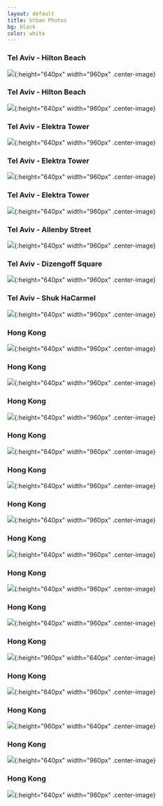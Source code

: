 ```yaml
---
layout: default
title: Urban Photos
bg: black
color: white
---
```


<meta property="og:image" content="https://lh3.googleusercontent.com/c6658hFl9yvvi9pt7N9Fm1dnw9oCirCwR0qeobBAbRHFdIOHG4PmGPl1avz1BLf7Ku0ZtTmPxvTEq0SAO-RKG3_aeHbcT2QSs21gPlF_LzQVMYXKxDpzN_VFkAk8-8Py_gJ0BrU_uXs=w2400" />

### Tel Aviv - Hilton Beach
![](https://lh3.googleusercontent.com/7IGU1myhpqXCbClgUCHowjivPOfHWJGNO8HdZr2LDVfk63D8pNZNkxSlqzBnptCgYqCh9GvmMFYizz184wwb8EnD33xPLi31Aj7APoFhlThOyZs0qszz0IYJdm-TBdd2fRFEkzZM2q0=w2400){:height="640px" width="960px" .center-image}

### Tel Aviv - Hilton Beach
![](https://lh3.googleusercontent.com/ZEGdZTXy3aOLYh45VjTiXPPnOEM9wKJ3tiSKOJ45J7iKENlQp1O3UTw-AExBOAlKcDY__vY3C5fnMDINR1Xjh4GRe7mJrLtEULhjCXLlIBZ-y6hY_uFbg76KIytO31arMQwkCAMNb_k=w2400){:height="640px" width="960px" .center-image}

### Tel Aviv - Elektra Tower
![](https://lh3.googleusercontent.com/SHbMqfXiYj73PruaLVMnNYG8Ojj2bukx5UzXZwwuV7m7rVEHosNDeM20azXWipRmv-l7_9dLg9ACEwMruJ5jPm1H5T_wPkF8Q8AV-gx41faQBzLQEzaY0Y3y-YuX6YYNlJgGL6u6Ghc=w2400){:height="640px" width="960px" .center-image}

### Tel Aviv - Elektra Tower
![](https://lh3.googleusercontent.com/p3MaXgEppk2YWGVhmy0LJO20qT2gtPUqIo74mKXkPo2KG7DLWUBfNXPrbxt5briYwl-RPql8y59AjAhkZYtgCdfGQ9KMHR-xB6F2Wqnfl-s86Tk2qMPuh6IyBBoWjOWrc7r8n3WKEaY=w2400){:height="640px" width="960px" .center-image}

### Tel Aviv - Elektra Tower
![](https://lh3.googleusercontent.com/p-X_qD6D6Pdi-tLlLlYrOUCo8tg3d6aKdGp-ZWnQSQVECpS0dpi47ljqD7EtMqB6PqLlJjQ1nR7EAzkUcPaLiWlD_qdSopWUhIFK1QVg5u3gGvcuOKlzbXJGpY_fXhq5BaJU-gV9muI=w2400){:height="640px" width="960px" .center-image}

### Tel Aviv - Allenby Street
![](https://lh3.googleusercontent.com/UPJTDX1n-fBq_LK2WEztiSBEOS7g7oEfhuSUQ5q1WVgf39yZMFE3KmkylsDsLQaukRUUBpRZPMNhjQtIshudS4hntRL201amR41PQ5U4nBPk0PDkFpFuXQ9LnczKr6tffflR5DMwzG4=w2400){:height="640px" width="960px" .center-image}

### Tel Aviv - Dizengoff Square
![](https://lh3.googleusercontent.com/1c6hn0c3v7SW42d_P3TbVPzKuCyrb7nTRd3jBBh0zBdy4w8wpGo-EoEfwRqBUJ0p2OWAsXC3T2jb2CGv0FMROfcBSTnCkdFydxyNNWThYSq54dGEN1mIgcndAzr254y35rvwLBB6AQU=w2400){:height="640px" width="960px" .center-image}

### Tel Aviv - Shuk HaCarmel
![](https://lh3.googleusercontent.com/0XtQhQvdDDMbzertm6kBqXVmjIBGkzUggAEm0NK_bhvbd7MGiJhPBjuFRsevH7slxmF3AUfVEehbKX4Gh1ziYchaX6i-I5Ytpz1JpUDQmIQChlQnvZvJa9F4oNNMON-nwUT8jhagnOA=w2400){:height="640px" width="960px" .center-image}

### Hong Kong
![](https://lh3.googleusercontent.com/b79xZj-C2n7f7hUHuXEKeoAVvH3D-kiMbk640SKXW-bwySGkAnw1IjV7CpEULvjjMPKVQmBqsH-CMm-Y-D28QlrFRZOA-5p-smylyqpppJdWV3owpUqDOFnyel7jr5puFZpNtuWtPwQ=w2400){:height="640px" width="960px" .center-image}

### Hong Kong
![](https://lh3.googleusercontent.com/MmsIfOJhDNYJhFcNhPL_162W6HdZT89mZjR1viyEOy4BtNm5QAYqV7lJHzHpWigaJOJ7Ro27m4cjiuDYvhMi99nuiPaHV7kEeGVsxRiaatsRQyjs731pPaji1wo0skQW_Zm_ngcBX8M=w2400){:height="640px" width="960px" .center-image}

### Hong Kong
![](https://lh3.googleusercontent.com/Xx5gbfop93x1C3yMgIb1WncK3vi8WIhjBiDqNETV1yEm04ScgBpapVt1voBZjWybOxwD7s8IW4SgHwohVbY6-v0-EE_-LCOyzEgfWobqnXdH7wmAFL3yELqlE009mc8eBs5GS9zwQ50=w2400){:height="640px" width="960px" .center-image}

### Hong Kong
![](https://lh3.googleusercontent.com/dyGcvn-FQtK5_4WlJJgU5PvfQr9rH3mK4KvTalPsXr1OqtwtK0KKevieEtgP1DHeyUx5PvaJDTY2e5yYSSEU6Rl6KXQB7u6jJrxP1Ma6inVaPqJLSAiUOTxYQ0UTT2IBZUn6pByqRaM=w2400){:height="640px" width="960px" .center-image}

### Hong Kong
![](https://lh3.googleusercontent.com/khzeKrWES1m94Vm8k5QUvYPY5w4mS_kXMfrXTGUJ9YMoDXsgXlR7KiPyHJIdko3FRiDYZEJCMrr9YiCidiS72UrtpOwvZ-8h-XR1ht2TqAd851TF2Z4nhKHFK7zCyzaS5nTGU4OQfs8=w2400){:height="640px" width="960px" .center-image}

### Hong Kong
![](https://lh3.googleusercontent.com/Jgyk1DKRzJK2zJgO87TA6rfiOueXw5xbWOMDu7Scy7SbNrwH5u3gI4gioK9cUrB2WB3y19OKWA7AdTwTrRsExRBqOEt6u60zlIOaOujuN1I1p2_u7Cu_T7a-l5gJkoQruch4uCFQbPc=w2400){:height="640px" width="960px" .center-image}

### Hong Kong
![](https://lh3.googleusercontent.com/aqzwZl4ncfBGlcwV4ZIV1MYXXdFT_LYC3WXEDcUp72XuKM0ojsWIrB8WuG1blgkquk7oMzULyFQv0_Pz82H7qseTJaZlRPkmMbH4xzesKSgbSjKY57xr5xxTJQ1UNr-39EpacRZxjfE=w2400){:height="640px" width="960px" .center-image}

### Hong Kong
![](https://lh3.googleusercontent.com/DzHpfHEAlpi6JUk_Hu1cDe0LnlLWJKfdEgRvnbDee4-JpeK7pncun28Q4AX6m984y2bqNDYmyckU0xYtRgpEudDV1xO4dbJ6Z_lBhZaX9mqFy2fwYQuevqinIvfptYIt0OMrj0XPKNA=w2400){:height="640px" width="960px" .center-image}

### Hong Kong
![](https://lh3.googleusercontent.com/eKIYYdnjQZBKL2HdpX1kK3uEIuYtJauzJSQ4R335NEY1xW_2WPItpzPICYrIFmd2ITqWhxqIQ2KGofcQZLXD8a5txYTHOOZeZXV8zmE719dh750LD8dpNwN6KZnFWHPYfF_q9jkAUBU=w2400){:height="640px" width="960px" .center-image}

### Hong Kong
![](https://lh3.googleusercontent.com/IngCTPbaIeeHeJAHiSZ86OL7tVkTgthlwDS-XHVWpNVe7uFj6NI4rAlpUD0Bmy4DjeMpZ_ZkA_Eb0QD0vk-3aG-1lyNWPajovciG3FcGoYcq_jgNNVxY8kBXESqEJr7bZqupe9ZwNts=w2400){:height="960px" width="640px" .center-image}

### Hong Kong
![](https://lh3.googleusercontent.com/E4cN1lmW-qjZl8Cq5MaPlf4_T5O20s5IZMzDxeKCZ8x1ZSU7_JZU0el1WgiOiPgZBe7ctFpHIH_-1cvujdCZPljX8IgKxEcWY1jN-geDQeP9gyZTp6tGdnbBoL6gjk5c2AnQ69PKZEc=w2400){:height="640px" width="960px" .center-image}

### Hong Kong
![](https://lh3.googleusercontent.com/lpkqWarOGSQrWlxqG09JMU48FAZO79aih6kWWRH685WK1pSRHYOCKkrBiCU6eoap7fEu72lPJVL3UlzbPGCjgm5rMAK2OERx5pDRH-RlpK1tJr4796KRtLILPUgTIRE2wsbWZXuLxVk=w2400){:height="960px" width="640px" .center-image}

### Hong Kong
![](https://lh3.googleusercontent.com/GgpCBIeH3dxMLnOidnsxKZM46f2pZmVWGzQMdgD4btFBKyAJm0100NzC3wX5CAaUntPaR1wOnR27WnrqnKACo0dyDh5Y0Oq7drBVD2xDvdgCE3FojNFd8Bhb6qpVGQhMcqMiKG9CpiY=w2400){:height="640px" width="960px" .center-image}

### Hong Kong
![](https://lh3.googleusercontent.com/wdWWT5oBRZd1Oa2o6pJqpiq-fjNtYlnPlTPlBj3jQCKR4pC7LJTnBxtgfjjs93iK9V3VviVaFgEfBrU6mDNNx4kU93eJpjGBsrF75KylXiAlBA02AuK4GCTUqFZ3Kj0hDItXc1x70Ow=w2400){:height="640px" width="960px" .center-image}
